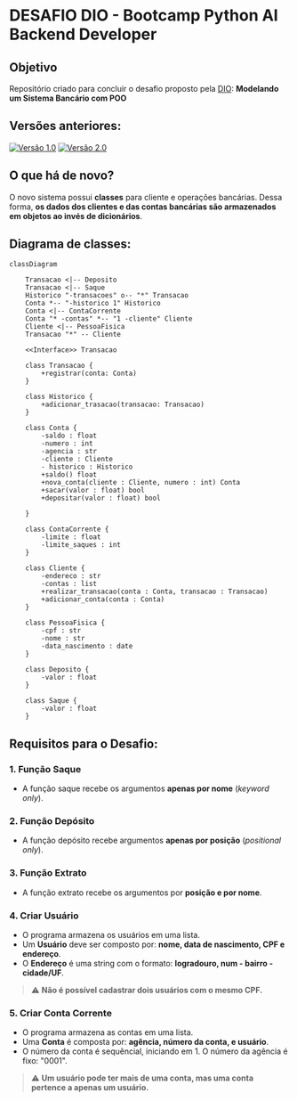 <h1>
    <span>DESAFIO DIO - Bootcamp Python AI Backend Developer</span>
</h1>

## Objetivo
Repositório criado para concluir o desafio proposto pela  [DIO](https://www.dio.me/): **Modelando um Sistema Bancário com POO**

## Versões anteriores:

[![Versão 1.0](https://img.shields.io/badge/Versão%201.0-E94D5F?style=for-the-badge)](https://github.com/camila-vieirao/sistema-bancario-v1) 
[![Versão 2.0](https://img.shields.io/badge/Versão%202.0-30A3DC?style=for-the-badge)](https://github.com/camila-vieirao/sistema-bancario-v2) 


## O que há de novo?   

O novo sistema possui **classes** para cliente e operações bancárias. Dessa forma, **os dados dos clientes e das contas bancárias são armazenados em objetos ao invés de dicionários**.

## Diagrama de classes:
```mermaid
classDiagram

    Transacao <|-- Deposito
    Transacao <|-- Saque
    Historico "-transacoes" o-- "*" Transacao
    Conta *-- "-historico 1" Historico
    Conta <|-- ContaCorrente
    Conta "* -contas" *-- "1 -cliente" Cliente
    Cliente <|-- PessoaFisica
    Transacao "*" -- Cliente

    <<Interface>> Transacao

    class Transacao {
        +registrar(conta: Conta)
    }

    class Historico {
        +adicionar_trasacao(transacao: Transacao)
    }

    class Conta {
        -saldo : float
        -numero : int
        -agencia : str
        -cliente : Cliente
        - historico : Historico
        +saldo() float
        +nova_conta(cliente : Cliente, numero : int) Conta
        +sacar(valor : float) bool
        +depositar(valor : float) bool 

    }

    class ContaCorrente {
        -limite : float
        -limite_saques : int
    }

    class Cliente {
        -endereco : str
        -contas : list
        +realizar_transacao(conta : Conta, transacao : Transacao)
        +adicionar_conta(conta : Conta)
    }

    class PessoaFisica {
        -cpf : str
        -nome : str
        -data_nascimento : date
    }

    class Deposito {
        -valor : float
    }

    class Saque {
        -valor : float
    }
```

## Requisitos para o Desafio:

### 1. Função Saque   
- A função saque recebe os argumentos **apenas por nome** (*keyword only*).

### 2. Função Depósito
- A função depósito recebe argumentos **apenas por posição** (*positional only*).

### 3. Função Extrato
- A função extrato recebe os argumentos por **posição e por nome**.

### 4. Criar Usuário
- O programa armazena os usuários em uma lista.
- Um **Usuário** deve ser composto por: **nome, data de nascimento, CPF e endereço**.
- O **Endereço** é uma string com o formato: **logradouro, num - bairro - cidade/UF**.
> ⚠️ **Não é possível cadastrar dois usuários com o mesmo CPF.**

### 5. Criar Conta Corrente
- O programa armazena as contas em uma lista.
- Uma **Conta** é composta por: **agência, número da conta, e usuário**.
- O número da conta é sequêncial, iniciando em 1. O número da agência é fixo: "0001".
> ⚠️ **Um usuário pode ter mais de uma conta, mas uma conta pertence a apenas um usuário.**